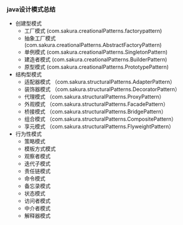 ### java设计模式总结

- 创建型模式
    - 工厂模式 (com.sakura.creationalPatterns.factorypattern)
    - 抽象工厂模式 (com.sakura.creationalPatterns.AbstractFactoryPattern)
    - 单例模式 (com.sakura.creationalPatterns.SingletonPattern)
    - 建造者模式 (com.sakura.creationalPatterns.BuilderPattern)
    - 原型模式 (com.sakura.creationalPatterns.PrototypePattern)
- 结构型模式
    - 适配器模式 （com.sakura.structuralPatterns.AdapterPattern）
    - 装饰器模式 （com.sakura.structuralPatterns.DecoratorPattern）
    - 代理模式 （com.sakura.structuralPatterns.ProxyPattern）
    - 外观模式 （com.sakura.structuralPatterns.FacadePattern）
    - 桥接模式 （com.sakura.structuralPatterns.BridgePattern）
    - 组合模式 （com.sakura.structuralPatterns.CompositePattern）
    - 享元模式 （com.sakura.structuralPatterns.FlyweightPattern）
- 行为性模式
    - 策略模式
    - 模板方式模式
    - 观察者模式
    - 迭代子模式
    - 责任链模式
    - 命令模式
    - 备忘录模式
    - 状态模式
    - 访问者模式
    - 中介者模式
    - 解释器模式
    

